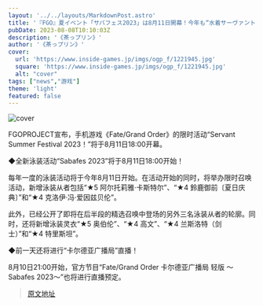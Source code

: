 ```yaml
---
layout: '../../layouts/MarkdownPost.astro'
title: '『FGO』夏イベント「サバフェス2023」は8月11日開幕！今年も“水着サーヴァントたち”が活躍へ'
pubDate: 2023-08-08T10:10:03Z
description: '《茶っプリン》'
author: '《茶っプリン》'
cover:
  url: 'https://www.inside-games.jp/imgs/ogp_f/1221945.jpg'
  square: 'https://www.inside-games.jp/imgs/ogp_f/1221945.jpg'
  alt: "cover"
tags: ["news","游戏"]
theme: 'light'
featured: false
---
```


![cover](https://www.inside-games.jp/imgs/ogp_f/1221945.jpg)

FGOPROJECT宣布，手机游戏《Fate/Grand Order》的限时活动“Servant Summer Festival 2023！”将于8月11日18:00开幕。

◆全新泳装活动“Sabafes 2023”将于8月11日18:00开始！

每年一度的泳装活动将于今年8月11日开始。在活动开始的同时，将举办限时召唤活动，新增泳装从者包括“★5 阿尔托莉雅·卡斯特尔”、“★4 鈴鹿御前〔夏日庆典〕”和“★4 克洛伊·冯·爱因兹贝伦”。

此外，已经公开了即将在后半段的精选召唤中登场的另外三名泳装从者的轮廓。同时，还将新增泳装灵衣“★5 奥伯伦”、“★4 高文”、“★4 兰斯洛特（剑士）”和“★4 特里斯坦”。

◆前一天还将进行“卡尔德亚广播局”直播！

8月10日21:00开始，官方节目“Fate/Grand Order 卡尔德亚广播局 轻版 ～Sabafes 2023～”也将进行直播预定。

>[原文地址](https://www.inside-games.jp/article/2023/08/08/147714.html)  